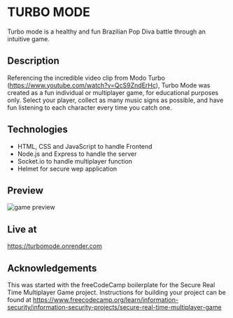 # TURBO MODE

Turbo mode is a healthy and fun Brazilian Pop Diva battle through an intuitive game.

## Description

Referencing the incredible video clip from Modo Turbo (https://www.youtube.com/watch?v=QcS9ZndErHc), Turbo Mode was created as a fun individual or multiplayer game, for educational purposes only. Select your player, collect as many music signs as possible, and have fun listening to each character every time you catch one. 

## Technologies

- HTML, CSS and JavaScript to handle Frontend
- Node.js and Express to handle the server
- Socket.io to handle multiplayer function
- Helmet for secure wep application

## Preview
![game preview](https://github.com/luisclaudioc/multiplayer-game-modo-turbo/assets/140541760/89d754ec-ed6b-4b5f-b17c-c700cff4706e)

## Live at
https://turbomode.onrender.com

## Acknowledgements
This was started with the freeCodeCamp boilerplate for the Secure Real Time Multiplayer Game project. Instructions for building your project can be found at https://www.freecodecamp.org/learn/information-security/information-security-projects/secure-real-time-multiplayer-game

